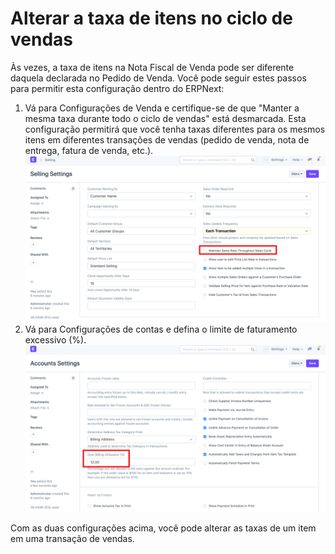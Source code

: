 # Alterar a taxa de itens no ciclo de vendas



Às vezes, a taxa de itens na Nota Fiscal de Venda pode ser diferente daquela declarada no Pedido de Venda. Você pode seguir estes passos para permitir esta configuração dentro do ERPNext:  
1) Vá para Configurações de Venda e certifique-se de que "Manter a mesma taxa durante todo o ciclo de vendas" está desmarcada. Esta configuração permitirá que você tenha taxas diferentes para os mesmos itens em diferentes transações de vendas (pedido de venda, nota de entrega, fatura de venda, etc.).  
![](/files/SzkWIfA.png)  
2) Vá para Configurações de contas e defina o limite de faturamento excessivo (%).  
![](/files/xOc0kCY.png)  
  
Com as duas configurações acima, você pode alterar as taxas de um item em uma transação de vendas.

